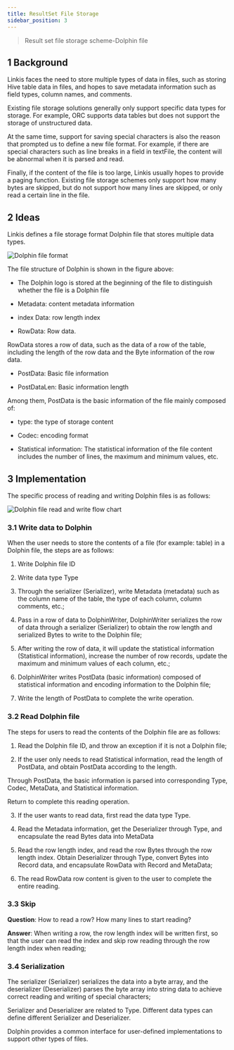 ```yaml
---
title: ResultSet File Storage
sidebar_position: 3
---
```

>Result set file storage scheme-Dolphin file

## 1 Background

Linkis faces the need to store multiple types of data in files, such as storing Hive table data in files, and hopes to save metadata information such as field types, column names, and comments.

Existing file storage solutions generally only support specific data types for storage. For example, ORC supports data tables but does not support the storage of unstructured data.

At the same time, support for saving special characters is also the reason that prompted us to define a new file format. For example, if there are special characters such as line breaks in a field in textFile, the content will be abnormal when it is parsed and read.

Finally, if the content of the file is too large, Linkis usually hopes to provide a paging function. Existing file storage schemes only support how many bytes are skipped, but do not support how many lines are skipped, or only read a certain line in the file.

## 2 Ideas

Linkis defines a file storage format Dolphin file that stores multiple data types.

![Dolphin file format](../../images/ch4/storage/dolphin_file.png)

The file structure of Dolphin is shown in the figure above:

- The Dolphin logo is stored at the beginning of the file to distinguish whether the file is a Dolphin file

- Metadata: content metadata information

- index Data: row length index

- RowData: Row data.

 RowData stores a row of data, such as the data of a row of the table, including the length of the row data and the Byte information of the row data.

- PostData: Basic file information

- PostDataLen: Basic information length

Among them, PostData is the basic information of the file mainly composed of:

- type: the type of storage content

- Codec: encoding format

- Statistical information: The statistical information of the file content includes the number of lines, the maximum and minimum values, etc.

## 3 Implementation

The specific process of reading and writing Dolphin files is as follows:

![Dolphin file read and write flow chart](../../images/ch4/storage/dolphin_progress.png)

### 3.1 Write data to Dolphin

When the user needs to store the contents of a file (for example: table) in a Dolphin file, the steps are as follows:

1. Write Dolphin file ID

2. Write data type Type

3. Through the serializer (Serializer), write Metadata (metadata) such as the column name of the table, the type of each column, column comments, etc.;

4. Pass in a row of data to DolphinWriter, DolphinWriter serializes the row of data through a serializer (Serializer) to obtain the row length and serialized Bytes to write to the Dolphin file;

5. After writing the row of data, it will update the statistical information (Statistical information), increase the number of row records, update the maximum and minimum values ​​of each column, etc.;

6. DolphinWriter writes PostData (basic information) composed of statistical information and encoding information to the Dolphin file;

7. Write the length of PostData to complete the write operation.

### 3.2 Read Dolphin file

The steps for users to read the contents of the Dolphin file are as follows:

1. Read the Dolphin file ID, and throw an exception if it is not a Dolphin file;

2. If the user only needs to read Statistical information, read the length of PostData, and obtain PostData according to the length.

 Through PostData, the basic information is parsed into corresponding Type, Codec, MetaData, and Statistical information.

 Return to complete this reading operation.

3. If the user wants to read data, first read the data type Type.

4. Read the Metadata information, get the Deserializer through Type, and encapsulate the read Bytes data into MetaData

5. Read the row length index, and read the row Bytes through the row length index. Obtain Deserializer through Type, convert Bytes into Record data, and encapsulate RowData with Record and MetaData;

6. The read RowData row content is given to the user to complete the entire reading.

### 3.3 Skip

**Question**: How to read a row? How many lines to start reading?

**Answer**: When writing a row, the row length index will be written first, so that the user can read the index and skip row reading through the row length index when reading;

### 3.4 Serialization

The serializer (Serializer) serializes the data into a byte array, and the deserializer (Deserializer) parses the byte array into string data to achieve correct reading and writing of special characters;

Serializer and Deserializer are related to Type. Different data types can define different Serializer and Deserializer.

Dolphin provides a common interface for user-defined implementations to support other types of files.

